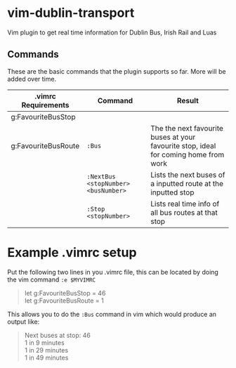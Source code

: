 # vim-dublin-transport
Vim plugin to get real time information for Dublin Bus, Irish Rail and Luas

## Commands

These are the basic commands that the plugin supports so far. More will be added over time.

|   .vimrc Requirements            |Command                          |Result                         |
|----------------|-------------------------------|-----------------------------|
|g:FavouriteBusStop
g:FavouriteBusRoute|`:Bus`|The the next favourite buses at your favourite stop, ideal for coming home from work               |
||`:NextBus <stopNumber> <busNumber>`|Lists the next buses of a inputted route at the inputted stop            |
|          |`:Stop <stopNumber>`|Lists real time info of all bus routes at that stop|

# Example .vimrc setup
Put the following two lines in you .vimrc file, this can be located by doing the vim command `:e $MYVIMRC`
>let g:FavouriteBusStop = 46<br/>
let g:FavouriteBusRoute = 1

This allows you to do the `:Bus` command in vim which would produce an output like: 
>Next buses at stop: 46<br/>
>1 in 9 minutes<br/>
>1 in 29 minutes<br/>
>1 in 49 minutes
